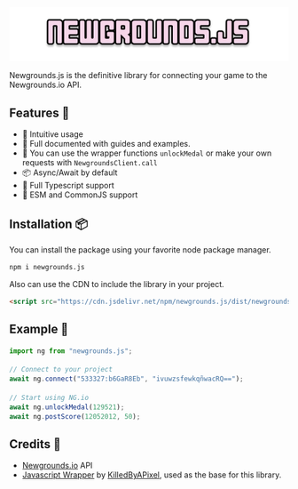 ![ngjsbanner](assets/newgrounds.js.png)

Newgrounds.js is the definitive library for connecting your game to the Newgrounds.io API.

## Features 🎁

- 🚀 Intuitive usage
- 📖 Full documented with guides and examples.
- 🌟 You can use the wrapper functions `unlockMedal` or make your own requests with `NewgroundsClient.call`
- 📦 Async/Await by default
- 📜 Full Typescript support
- 🍜 ESM and CommonJS support

## Installation 📦

You can install the package using your favorite node package manager.

```bash
npm i newgrounds.js
```

Also can use the CDN to include the library in your project.

```html
<script src="https://cdn.jsdelivr.net/npm/newgrounds.js/dist/newgrounds.js"></script>
```

## Example 📝

```js
import ng from "newgrounds.js";

// Connect to your project
await ng.connect("533327:b6GaR8Eb", "ivuwzsfewkqñwacRQ==");

// Start using NG.io
await ng.unlockMedal(129521);
await ng.postScore(12052012, 50);
```

## Credits 🙏

- [Newgrounds.io](https://newgrounds.io) API
- [Javascript Wrapper](https://github.com/KilledByAPixel/newgrounds) by [KilledByAPixel](https://github.com/KilledByAPixel), used as the base for this library.
